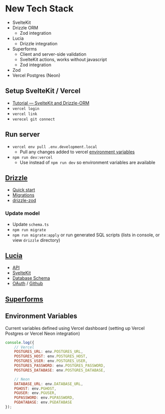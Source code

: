 # New Tech Stack

- SvelteKit
- Drizzle ORM
  - Zod integration
- Lucia
  - Drizzle integration
- Superforms
  - Client and server-side validation
  - SvelteKit actions, works without javascript
  - Zod integration
- Zod
- Vercel Postgres (Neon)

## Setup SvelteKit / Vercel

- [Tutorial — SvelteKit and Drizzle-ORM](https://blog.robino.dev/posts/drizzle-svelte)
- `vercel login`
- `vercel link`
- `verecel git connect`

## Run server

- `vercel env pull .env.development.local`
  - Pull any changes added to vercel [environment variables](https://vercel.com/techniq/sveltekit-drizzle/settings/environment-variables)
- `npm run dev:vercel`
  - Use instead of `npm run dev` so environment variables are available

## [Drizzle](https://github.com/drizzle-team/drizzle-orm)

- [Quick start](https://orm.drizzle.team/docs/quick-start)
- [Migrations](https://github.com/drizzle-team/drizzle-kit-mirror)
- [drizzle-zod](https://github.com/drizzle-team/drizzle-orm/blob/main/drizzle-zod)

### Update model

- Update `schema.ts`
- `npm run migrate`
- `npm run migrate:apply` or run generated SQL scripts (lists in console, or view `drizzle` directory)

## [Lucia](https://lucia-auth.com/)

- [API](https://lucia-auth.com/custom-adapters/api)
- [SvelteKit](https://lucia-auth.com/adapters/drizzle?sveltekit)
- [Database Schema](https://lucia-auth.com/adapters/postgresql#database-schem)
- [OAuth](https://lucia-auth.com/oauth/start-here/getting-started) / [Github](https://lucia-auth.com/oauth/providers/github)

## [Superforms](https://superforms.vercel.app/)

## Environment Variables

Current variables defined using Vercel dashboard (setting up Vercel Postgres or Vercel Neon integration)

```js
console.log({
	// Vercel
	POSTGRES_URL: env.POSTGRES_URL,
	POSTGRES_HOST: env.POSTGRES_HOST,
	POSTGRES_USER: env.POSTGRES_USER,
	POSTGRES_PASSWORD: env.POSTGRES_PASSWORD,
	POSTGRES_DATABASE: env.POSTGRES_DATABASE,

	// Neon
	DATABASE_URL: env.DATABASE_URL,
	PGHOST: env.PGHOST,
	PGUSER: env.PGUSER,
	PGPASSWORD: env.PGPASSWORD,
	PGDATABASE: env.PGDATABASE
});
```
